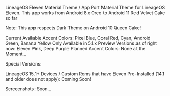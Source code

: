 LineageOS Eleven Material Theme / App Port
Material Theme for LineageOS Eleven. This app works from Android 8.x Oreo to Android 11 Red Velvet Cake so far

Note: This app respects Dark Theme on Android 10 Queen Cake!

Current Available Accent Colors: Pixel Blue, Coral Red, Cyan, Android Green, Banana Yellow
Only Available in 5.1.x Preview Versions as of right now: Eleven Pink, Deep Purple
Planned Accent Colors: None at the Moment...

Special Versions:

LineageOS 15.1+ Devices / Custom Roms that have Eleven Pre-Installed (14.1 and older does not apply): Coming Soon!

Screeenshots: Soon...
